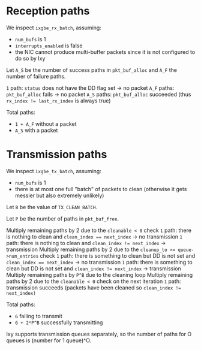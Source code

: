 # Reception paths

We inspect `ixgbe_rx_batch`, assuming:
- `num_bufs` is 1
- `interrupts_enabled` is false
- the NIC cannot produce multi-buffer packets since it is not configured to do so by Ixy

Let `A_S` be the number of success paths in `pkt_buf_alloc` and `A_F` the number of failure paths.

`1` path: `status` does not have the DD flag set -> no packet
`A_F` paths: `pkt_buf_alloc` fails -> no packet
`A_S` paths: `pkt_buf_alloc` succeeded (thus `rx_index != last_rx_index` is always true)

Total paths:
- `1 + A_F` without a packet
- `A_S` with a packet


# Transmission paths

We inspect `ixgbe_tx_batch`, assuming:
- `num_bufs` is 1
- there is at most one full "batch" of packets to clean (otherwise it gets messier but also extremely unlikely)

Let `B` be the value of `TX_CLEAN_BATCH`.

Let `P` be the number of paths in `pkt_buf_free`. 

Multiply remaining paths by 2 due to the `cleanable < 0` check
`1` path: there is nothing to clean and `clean_index == next_index` -> no transmission
`1` path: there is nothing to clean and `clean_index != next_index` -> transmission
Multiply remaining paths by 2 due to the `cleanup_to >= queue->num_entries` check
`1` path: there is something to clean but DD is not set and `clean_index == next_index` -> no transmission
`1` path: there is something to clean but DD is not set and `clean_index != next_index` -> transmission
Multiply remaining paths by `P^B` due to the cleaning loop
Multiply remaining paths by 2 due to the `cleanable < 0` check on the next iteration
`1` path: transmission succeeds (packets have been cleaned so `clean_index != next_index)`

Total paths:
- `6` failing to transmit
- `6 + 2*P^B` successfully transmitting

Ixy supports transmission queues separately, so the number of paths for O queues is (number for 1 queue)^O.
